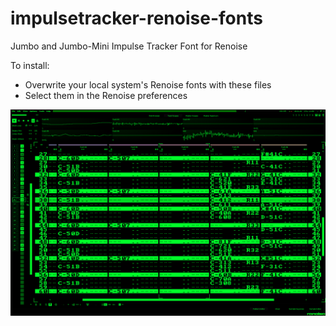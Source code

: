 # impulsetracker-renoise-fonts
Jumbo and Jumbo-Mini Impulse Tracker Font for Renoise

To install:
* Overwrite your local system's Renoise fonts with these files
* Select them in the Renoise preferences

![itrn-jumbo-mini.png](https://raw.githubusercontent.com/JoeHonk/impulsetracker-renoise-fonts/master/itrn-jumbo-mini.png)

